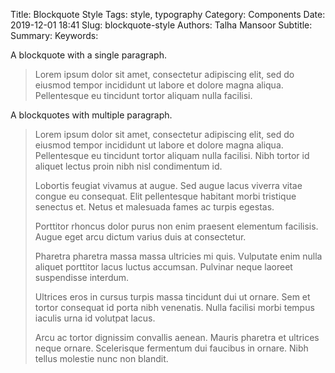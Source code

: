Title: Blockquote Style
Tags: style, typography
Category: Components
Date: 2019-12-01 18:41
Slug: blockquote-style
Authors: Talha Mansoor
Subtitle:
Summary:
Keywords:

<!-- yaspeller ignore:start -->

A blockquote with a single paragraph.

> Lorem ipsum dolor sit amet, consectetur adipiscing elit, sed do eiusmod tempor incididunt ut labore et dolore magna aliqua. Pellentesque eu tincidunt tortor aliquam nulla facilisi.

A blockquotes with multiple paragraph.

> Lorem ipsum dolor sit amet, consectetur adipiscing elit, sed do eiusmod tempor incididunt ut labore et dolore magna aliqua. Pellentesque eu tincidunt tortor aliquam nulla facilisi. Nibh tortor id aliquet lectus proin nibh nisl condimentum id.
>
> Lobortis feugiat vivamus at augue. Sed augue lacus viverra vitae congue eu consequat. Elit pellentesque habitant morbi tristique senectus et. Netus et malesuada fames ac turpis egestas.
>
> Porttitor rhoncus dolor purus non enim praesent elementum facilisis. Augue eget arcu dictum varius duis at consectetur.
>
> Pharetra pharetra massa massa ultricies mi quis. Vulputate enim nulla aliquet porttitor lacus luctus accumsan. Pulvinar neque laoreet suspendisse interdum.
>
> Ultrices eros in cursus turpis massa tincidunt dui ut ornare. Sem et tortor consequat id porta nibh venenatis. Nulla facilisi morbi tempus iaculis urna id volutpat lacus.
>
> Arcu ac tortor dignissim convallis aenean. Mauris pharetra et ultrices neque ornare. Scelerisque fermentum dui faucibus in ornare. Nibh tellus molestie nunc non blandit.

<!-- yaspeller ignore:end -->
